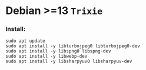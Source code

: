 # Debian >=13 `Trixie`

### Install:

```shell
sudo apt update
sudo apt install -y libturbojpeg0 libturbojpeg0-dev
sudo apt install -y libspng0 libspng-dev
sudo apt install -y libwebp-dev
sudo apt install -y libsharpyuv0 libsharpyuv-dev
```
